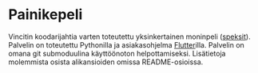 # Painikepeli

Vincitin koodarijahtia varten toteutettu yksinkertainen moninpeli ([speksit](https://www.koodarijahti.fi/Ennakkotehtava_2020_Painikepeli.pdf)). Palvelin on toteutettu Pythonilla ja asiakasohjelma [Flutter](https://flutter.dev/)illa. Palvelin on omana git submoduulina käyttöönoton helpottamiseksi. Lisätietoja molemmista osista alikansioiden omissa README-osioissa.